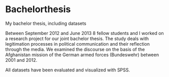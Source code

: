 # Bachelorthesis
My bachelor thesis, including datasets

Between September 2012 and June 2013 8 fellow students and I worked on a research project for our joint bachelor thesis. The study deals with legitimation processes in political communication and their reflection through the media. We examined the discourse on the basis of the Afghanistan mission of the German armed forces (Bundeswehr) between 2001 and 2012.

All datasets have been evaluated and visualized with SPSS.
